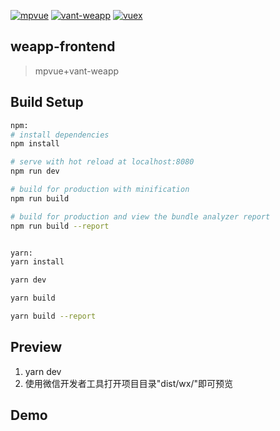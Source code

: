 
[![mpvue](https://img.shields.io/badge/mpvue-1.0.11-blue.svg)](http://mpvue.com/)
[![vant-weapp](https://img.shields.io/badge/vant--weapp-0.5.2-blue.svg)](https://youzan.github.io/vant-weapp/#/intro)
[![vuex](https://img.shields.io/badge/vuex-3.0.1-blue.svg)](https://vuex.vuejs.org/zh/)
## weapp-frontend

> mpvue+vant-weapp

## Build Setup

``` bash
npm:
# install dependencies
npm install 

# serve with hot reload at localhost:8080
npm run dev

# build for production with minification
npm run build

# build for production and view the bundle analyzer report
npm run build --report


yarn:
yarn install

yarn dev

yarn build

yarn build --report
```
## Preview
1. yarn dev
2. 使用微信开发者工具打开项目目录"dist/wx/"即可预览

## Demo

